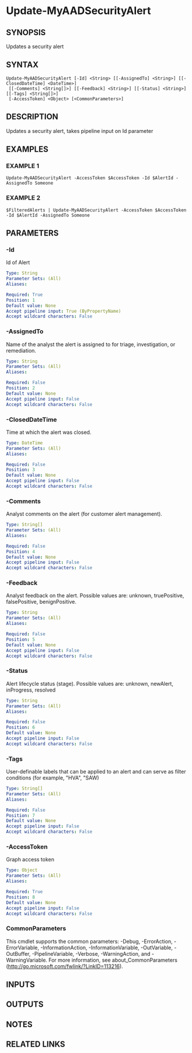 # Update-MyAADSecurityAlert

## SYNOPSIS
Updates a security alert

## SYNTAX

```
Update-MyAADSecurityAlert [-Id] <String> [[-AssignedTo] <String>] [[-ClosedDateTime] <DateTime>]
 [[-Comments] <String[]>] [[-Feedback] <String>] [[-Status] <String>] [[-Tags] <String[]>]
 [-AccessToken] <Object> [<CommonParameters>]
```

## DESCRIPTION
Updates a security alert, takes pipeline input on Id parameter

## EXAMPLES

### EXAMPLE 1
```
Update-MyAADSecurityAlert -AccessToken $AccessToken -Id $AlertId -AssignedTo Someone
```

### EXAMPLE 2
```
$FilteredAlerts | Update-MyAADSecurityAlert -AccessToken $AccessToken -Id $AlertId -AssignedTo Someone
```

## PARAMETERS

### -Id
Id of Alert

```yaml
Type: String
Parameter Sets: (All)
Aliases:

Required: True
Position: 1
Default value: None
Accept pipeline input: True (ByPropertyName)
Accept wildcard characters: False
```

### -AssignedTo
Name of the analyst the alert is assigned to for triage, investigation, or remediation.

```yaml
Type: String
Parameter Sets: (All)
Aliases:

Required: False
Position: 2
Default value: None
Accept pipeline input: False
Accept wildcard characters: False
```

### -ClosedDateTime
Time at which the alert was closed.

```yaml
Type: DateTime
Parameter Sets: (All)
Aliases:

Required: False
Position: 3
Default value: None
Accept pipeline input: False
Accept wildcard characters: False
```

### -Comments
Analyst comments on the alert (for customer alert management).

```yaml
Type: String[]
Parameter Sets: (All)
Aliases:

Required: False
Position: 4
Default value: None
Accept pipeline input: False
Accept wildcard characters: False
```

### -Feedback
Analyst feedback on the alert.
Possible values are: unknown, truePositive, falsePositive, benignPositive.

```yaml
Type: String
Parameter Sets: (All)
Aliases:

Required: False
Position: 5
Default value: None
Accept pipeline input: False
Accept wildcard characters: False
```

### -Status
Alert lifecycle status (stage).
Possible values are: unknown, newAlert, inProgress, resolved

```yaml
Type: String
Parameter Sets: (All)
Aliases:

Required: False
Position: 6
Default value: None
Accept pipeline input: False
Accept wildcard characters: False
```

### -Tags
User-definable labels that can be applied to an alert and can serve as filter conditions (for example, "HVA", "SAW)

```yaml
Type: String[]
Parameter Sets: (All)
Aliases:

Required: False
Position: 7
Default value: None
Accept pipeline input: False
Accept wildcard characters: False
```

### -AccessToken
Graph access token

```yaml
Type: Object
Parameter Sets: (All)
Aliases:

Required: True
Position: 8
Default value: None
Accept pipeline input: False
Accept wildcard characters: False
```

### CommonParameters
This cmdlet supports the common parameters: -Debug, -ErrorAction, -ErrorVariable, -InformationAction, -InformationVariable, -OutVariable, -OutBuffer, -PipelineVariable, -Verbose, -WarningAction, and -WarningVariable.
For more information, see about_CommonParameters (http://go.microsoft.com/fwlink/?LinkID=113216).

## INPUTS

## OUTPUTS

## NOTES

## RELATED LINKS
